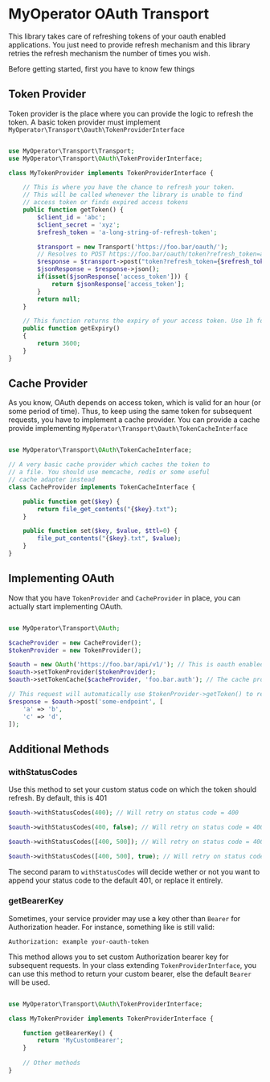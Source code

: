 # MyOperator OAuth Transport

This library takes care of refreshing tokens of your oauth enabled applications. You just need to provide refresh mechanism and this library retries the refresh mechanism the number of times you wish.

Before getting started, first you have to know few things


## Token Provider

Token provider is the place where you can provide the logic to refresh the token. A basic token provider must implement `MyOperator\Transport\Oauth\TokenProviderInterface`

```php

use MyOperator\Transport\Transport;
use MyOperator\Transport\OAuth\TokenProviderInterface;

class MyTokenProvider implements TokenProviderInterface {

    // This is where you have the chance to refresh your token.
    // This will be called whenever the library is unable to find
    // access token or finds expired access tokens
    public function getToken() {
        $client_id = 'abc';
        $client_secret = 'xyz';
        $refresh_token = 'a-long-string-of-refresh-token';

        $transport = new Transport('https://foo.bar/oauth/');
        // Resolves to POST https://foo.bar/oauth/token?refresh_token=a-long-string-of-refresh-token&client_id=abc&client_secret=def&grant_type=refresh_token
        $response = $transport->post("token?refresh_token={$refresh_token}&client_id={$client_id}&client_secret={$client_secret}&grant_type=refresh_token");
        $jsonResponse = $response->json();
        if(isset($jsonResponse['access_token'])) {
            return $jsonResponse['access_token'];
        }
        return null;
    }

    // This function returns the expiry of your access token. Use 1h for default
    public function getExpiry()
    {
        return 3600;
    }
}
```

## Cache Provider

As you know, OAuth depends on access token, which is valid for an hour (or some period of time). Thus, to  keep  using the same token for subsequent requests, you have to implement a cache provider. You can provide a cache provide implementing `MyOperator\Transport\Oauth\TokenCacheInterface`

```php

use MyOperator\Transport\OAuth\TokenCacheInterface;

// A very basic cache provider which caches the token to
// a file. You should use memcache, redis or some useful 
// cache adapter instead
class CacheProvider implements TokenCacheInterface {

    public function get($key) {
        return file_get_contents("{$key}.txt");
    }

    public function set($key, $value, $ttl=0) {
        file_put_contents("{$key}.txt", $value);
    }
}
```

## Implementing OAuth

Now that you have `TokenProvider` and `CacheProvider` in place, you can actually start implementing OAuth.

```php

use MyOperator\Transport\OAuth;

$cacheProvider = new CacheProvider();
$tokenProvider = new TokenProvider();

$oauth = new OAuth('https://foo.bar/api/v1/'); // This is oauth enabled API
$oauth->setTokenProvider($tokenProvider);
$oauth->setTokenCache($cacheProvider, 'foo.bar.auth'); // The cache provider and cache key

// This request will automatically use $tokenProvider->getToken() to refresh token for expired ones
$response = $oauth->post('some-endpoint', [
    'a' => 'b',
    'c' => 'd',
]);
```

## Additional Methods

### withStatusCodes

Use this method to set your custom status code on which the token should refresh. By default, this is 401

```php
$oauth->withStatusCodes(400); // Will retry on status code = 400

$oauth->withStatusCodes(400, false); // Will retry on status code = 400, 401

$oauth->withStatusCodes([400, 500]); // Will retry on status code = 400, 500

$oauth->withStatusCodes([400, 500], true); // Will retry on status code = 400, 401, 500
```

The second param to `withStatusCodes` will decide wether or not you want to append your status code to
the  default 401, or replace it entirely.

### getBearerKey

Sometimes, your service provider may use a key other than `Bearer` for Authorization header. For instance, something like is still valid:

```
Authorization: example your-oauth-token
```

This method allows you to set custom Authorization bearer key for subsequent requests. In your class extending `TokenProviderInterface`, you can use this method to return  your custom bearer, else the default `Bearer` will be used.

```php

use MyOperator\Transport\OAuth\TokenProviderInterface;

class MyTokenProvider implements TokenProviderInterface {

    function getBearerKey() {
        return 'MyCustomBearer';
    }
    
    // Other methods
}
```